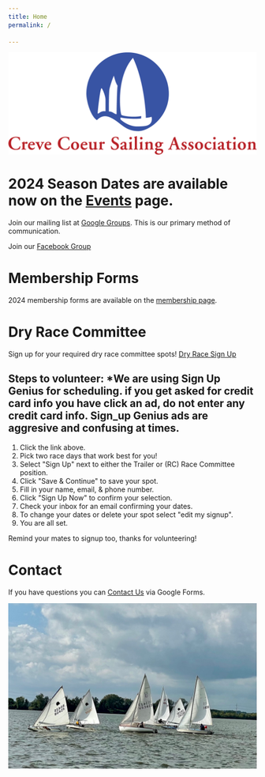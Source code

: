 ```yaml
---
title: Home
permalink: /

---
```

![ccsalogo](/assets/images/CCSA-Logo-Horizontal.png)

# 2024 Season Dates are available now on the [Events](/events/) page. 

Join our mailing list at [Google Groups](https://groups.google.com/forum/#!forum/ccsa-members). 
This is our primary method of communication.

Join our [Facebook Group](https://www.facebook.com/groups/112029055498260)

# Membership Forms

2024 membership forms are available on the [membership page](/learning/membership.html).

# Dry Race Committee
Sign up for your required dry race committee spots! [Dry Race Sign Up](https://www.signupgenius.com/go/10C094CA5AB28A0F4C34-47146187-dryrace) 

## Steps to volunteer: *We are using Sign Up Genius for scheduling. if you get asked for credit card info you have click an ad, do not enter any credit card info. Sign_up Genius ads are aggresive and confusing at times. 
1. Click the link above.
1. Pick two race days that work best for you!
1. Select "Sign Up" next to either the Trailer or (RC) Race Committee position.
1. Click "Save & Continue" to save your spot.
1. Fill in your name, email, & phone number.
1. Click "Sign Up Now" to confirm your selection.
1. Check your inbox for an email confirming your dates.
1. To change your dates or delete your spot select "edit my signup".
1. You are all set.

Remind your mates to signup too, thanks for volunteering!

# Contact
If you have questions you can [Contact Us](https://www.sailccsa.com/about-us/contact) via Google Forms.

![sailboat racing](/assets/images/racing.jpeg)
